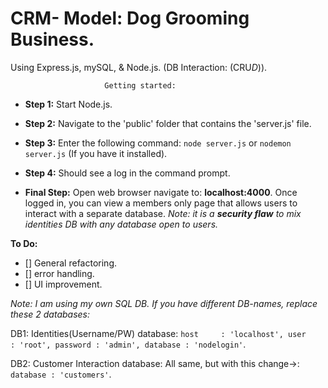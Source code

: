 # CRM- Model: Dog Grooming Business. 
Using Express.js, mySQL, & Node.js.
(DB Interaction: (CRU*D*)).



						 Getting started:
- **Step 1:**
Start Node.js.

- **Step 2:**
Navigate to the 'public' folder that contains the 'server.js' file.

- **Step 3:**
Enter the following command:
`node server.js`
or
`nodemon server.js`
(If you have it installed).

- **Step 4:**
Should see a log in the command prompt.

- **Final Step:**
Open web browser navigate to: **localhost:4000**.
Once logged in, you can view a members only page that allows users to interact with a separate database.
*Note: it is a **security flaw** to mix identities DB with any database open to users.*

**To Do:**
- [] General refactoring.
- [] error handling.
- [] UI improvement.

*Note: I am using my own SQL DB. If you have different DB-names, replace these 2 databases:* 

DB1: Identities(Username/PW) database:
`host     : 'localhost',
	user     : 'root',
	password : 'admin',
	database : 'nodelogin'`.

DB2: Customer Interaction database:
  All same, but with this change->:
   `database : 'customers'`.
  


